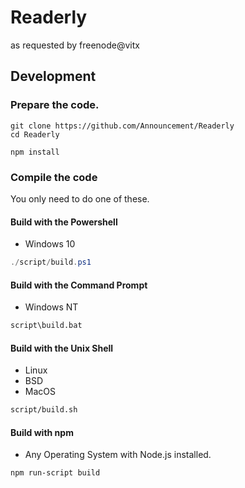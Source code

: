 # Readerly

as requested by freenode@vitx


## Development

### Prepare the code.

``` command
git clone https://github.com/Announcement/Readerly
cd Readerly

npm install
```

### Compile the code

You only need to do one of these.

#### Build with the Powershell

- Windows 10

``` powershell
./script/build.ps1
```

#### Build with the Command Prompt

- Windows NT

``` cmd
script\build.bat
```

#### Build with the Unix Shell

- Linux
- BSD
- MacOS

``` sh
script/build.sh
```

#### Build with npm

- Any Operating System with Node.js installed.

``` command
npm run-script build
```
